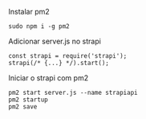 Instalar pm2
```
sudo npm i -g pm2
```

Adicionar server.js no strapi
```
const strapi = require('strapi');
strapi(/* {...} */).start();
```

Iniciar o strapi com pm2
```
pm2 start server.js --name strapiapi
pm2 startup
pm2 save
```
